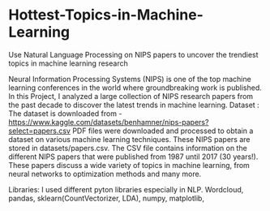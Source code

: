 # Hottest-Topics-in-Machine-Learning
Use Natural Language Processing on NIPS papers to uncover the trendiest topics in machine learning research

Neural Information Processing Systems (NIPS) is one of the top machine learning conferences in the world where groundbreaking work is published. In this Project, I analyzed a large collection of NIPS research papers from the past decade to discover the latest trends in machine learning. 
Dataset : 
The dataset is downloaded from - https://www.kaggle.com/datasets/benhamner/nips-papers?select=papers.csv
PDF files were  downloaded and processed to obtain a dataset on various machine learning techniques. These NIPS papers are stored in datasets/papers.csv. The CSV file contains information on the different NIPS papers that were published from 1987 until 2017 (30 years!). These papers discuss a wide variety of topics in machine learning, from neural networks to optimization methods and many more.


Libraries: 
I used different pyton libraries especially in NLP. 
Wordcloud, pandas, sklearn(CountVectorizer, LDA), numpy, matplotlib, 
